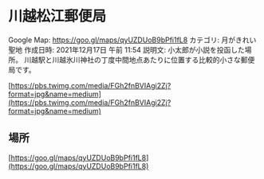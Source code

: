 # 川越松江郵便局

Google Map: https://goo.gl/maps/qyUZDUoB9bPfi1fL8
カテゴリ: 月がきれい聖地
作成日時: 2021年12月17日 午前 11:54
説明文: 小太郎が小説を投函した場所。
川越駅と川越氷川神社の丁度中間地点あたりに位置する比較的小さな郵便局です。

[https://pbs.twimg.com/media/FGh2fnBVIAgi2Zj?format=jpg&name=medium](https://pbs.twimg.com/media/FGh2fnBVIAgi2Zj?format=jpg&name=medium)

## 場所

[https://goo.gl/maps/qyUZDUoB9bPfi1fL8](https://goo.gl/maps/qyUZDUoB9bPfi1fL8)